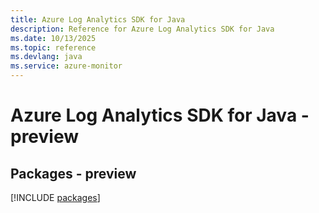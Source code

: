 ```yaml
---
title: Azure Log Analytics SDK for Java
description: Reference for Azure Log Analytics SDK for Java
ms.date: 10/13/2025
ms.topic: reference
ms.devlang: java
ms.service: azure-monitor
---
```

# Azure Log Analytics SDK for Java - preview
## Packages - preview
[!INCLUDE [packages](log-analytics-index.md)]